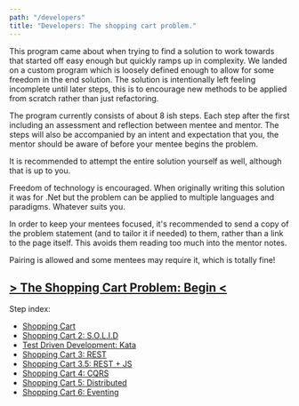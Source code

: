 ```yaml
---
path: "/developers"
title: "Developers: The shopping cart problem."
---
```

This program came about when trying to find a solution to work towards that started off easy enough but quickly ramps up in complexity. We landed on a custom program which is loosely defined enough to allow for some freedom in the end solution. The solution is intentionally left feeling incomplete until later steps, this is to encourage new methods to be applied from scratch rather than just refactoring. 

The program currently consists of about 8 ish steps. Each step after the first including an assessment and reflection between mentee and mentor. The steps will also be accompanied by an intent and expectation that you, the mentor should be aware of before your mentee begins the problem.

It is recommended to attempt the entire solution yourself as well, although that is up to you.

Freedom of technology is encouraged. When originally writing this solution it was for .Net but the problem can be applied to multiple languages and paradigms. Whatever suits you.

In order to keep your mentees focused, it's recommended to send a copy of the problem statement (and to tailor it if needed) to them, rather than a link to the page itself. This avoids them reading too much into the mentor notes. 

Pairing is allowed and some mentees may require it, which is totally fine!

## [> The Shopping Cart Problem: Begin <](../shopping)

Step index:
- [Shopping Cart](../shopping)
- [Shopping Cart 2: S.O.L.I.D](../shopping2)
- [Test Driven Development: Kata](../TDD)
- [Shopping Cart 3: REST](../shopping3)
- [Shopping Cart 3.5: REST + JS](../shopping3_5)
- [Shopping Cart 4: CQRS](../shopping4)
- [Shopping Cart 5: Distributed](../shopping5)
- [Shopping Cart 6: Eventing](../shopping6)